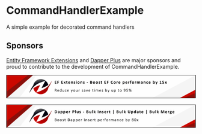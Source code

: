 # CommandHandlerExample
A simple example for decorated command handlers

## Sponsors

[Entity Framework Extensions](https://entityframework-extensions.net/?utm_source=khellang&utm_medium=CommandHandlerExample) and [Dapper Plus](https://dapper-plus.net/?utm_source=khellang&utm_medium=CommandHandlerExample) are major sponsors and proud to contribute to the development of CommandHandlerExample.

[![Entity Framework Extensions](https://raw.githubusercontent.com/khellang/khellang/refs/heads/master/.github/entity-framework-extensions-sponsor.png)](https://entityframework-extensions.net/bulk-insert?utm_source=khellang&utm_medium=CommandHandlerExample)

[![Dapper Plus](https://raw.githubusercontent.com/khellang/khellang/refs/heads/master/.github/dapper-plus-sponsor.png)](https://dapper-plus.net/bulk-insert?utm_source=khellang&utm_medium=CommandHandlerExample)
